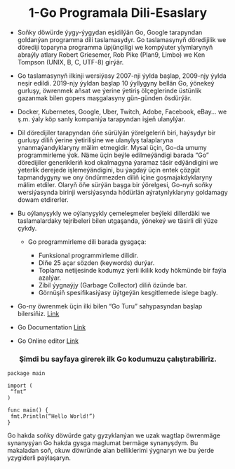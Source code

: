 # <div align="center"> 1-Go Programala Dili-Esaslary</div>

- Soňky döwürde ýygy-ýygydan eşidilýän Go, Google tarapyndan goldanýan programma dili taslamasydyr.
Go taslamasynyň döredijilik we dörediji toparyna programma üpjünçiligi we kompýuter ylymlarynyň abraýly atlary Robert Griesemer, Rob Pike (Plan9, Limbo) we Ken Tompson (UNIX, B, C, UTF-8) girýär.

- Go taslamasynyň ilkinji wersiýasy 2007-nji ýylda başlap, 2009-njy ýylda neşir edildi. 2019-njy ýyldan başlap 10 ýyllygyny bellän Go, ýönekeý gurluşy, öwrenmek aňsat we ýerine ýetiriş ölçeglerinde üstünlik gazanmak bilen gopers maşgalasyny gün-günden ösdürýär.

- Docker, Kubernetes, Google, Uber, Twitch, Adobe, Facebook, eBay… we ş.m. ýaly köp sanly kompaniýa tarapyndan işjeň ulanylýar.

- Dil döredijiler tarapyndan öňe sürülýän ýörelgeleriň biri, haýsydyr bir gurluşy diliň ýerine ýetirilişine we ulanylyş talaplaryna ynanmaýandyklaryny mälim etmegidir. Mysal üçin, Go-da umumy programmirleme ýok. Näme üçin beýle edilmeýändigi barada “Go” döredijiler generikleriň kod okalmagyna ýaramaz täsir edýändigini we ýeterlik derejede işlemeýändigini, bu ýagdaý üçin entek çözgüt tapmandygyny we ony öndürmezden diliň içine goşmajakdyklaryny mälim etdiler. Olaryň öňe sürýän başga bir ýörelgesi, Go-nyň soňky wersiýasynda birinji wersiýasynda hödürlän aýratynlyklaryny goldamagy dowam etdirerler.

- Bu oýlanyşykly we oýlanyşykly çemeleşmeler beýleki dillerdäki we taslamalardaky tejribeleri bilen utgaşanda, ýönekeý we täsirli dil ýüze çykdy.

  - Go programmirleme dili barada gysgaça:
  
    - Funksional programmirleme dilidir. 
    - Diňe 25 açar sözden (keywords) durýar.
    - Toplama netijesinde kodumyz ýerli ikilik kody hökmünde bir faýla azalýar.
    - Zibil ýygnaýjy (Garbage Collector) diliň özünde bar.
    - Görnüşiň spesifikasiýasy üýtgeýän kesgitlemede islege bagly.
  
 - Go-ny öwrenmek üçin ilki bilen “Go Turu” sahypasyndan başlap bilersiňiz. [Link](https://go.dev/tour/welcome/1)
 

 - Go Documentation [Link](https://go.dev/doc/)
 - Go Online editor [Link](https://go.dev/play/)

### <div align="center">Şimdi bu sayfaya girerek ilk Go kodumuzu çalıştırabiliriz.</div>
```
package main

import (
 “fmt”
)

func main() {
 fmt.Println(“Hello World!”)
}
```

Go hakda soňky döwürde gaty gyzyklanýan we uzak wagtlap öwrenmäge synanyşýan Go hakda gysga maglumat bermäge synanyşdym. Bu makaladan soň, okuw döwründe alan belliklerimi ýygnaryn we bu ýerde yzygiderli paýlaşaryn.
